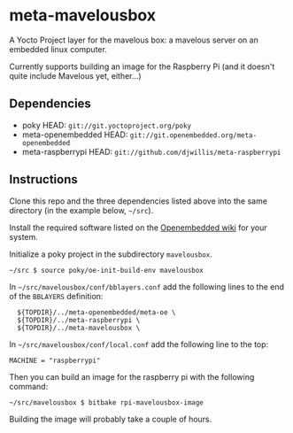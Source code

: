 meta-mavelousbox
================

A Yocto Project layer for the mavelous box: a mavelous server on an embedded linux computer.

Currently supports building an image for the Raspberry Pi (and it doesn't quite include Mavelous yet, either...)

## Dependencies

* poky HEAD: `git://git.yoctoproject.org/poky`
* meta-openembedded HEAD: `git://git.openembedded.org/meta-openembedded`
* meta-raspberrypi HEAD: `git://github.com/djwillis/meta-raspberrypi`


## Instructions

Clone this repo and the three dependencies listed above into the same directory (in the example below, `~/src`).

Install the required software listed on the [Openembedded wiki](http://www.openembedded.org/wiki/Getting_started)
for your system.

Initialize a poky project in the subdirectory `mavelousbox`. 

```
~/src $ source poky/oe-init-build-env mavelousbox
```

In `~/src/mavelousbox/conf/bblayers.conf` add the following lines to the end of the `BBLAYERS` definition:

```
  ${TOPDIR}/../meta-openembedded/meta-oe \
  ${TOPDIR}/../meta-raspberrypi \
  ${TOPDIR}/../meta-mavelousbox \
```

In `~/src/mavelousbox/conf/local.conf` add the following line to the top:

```
MACHINE = "raspberrypi"
```

Then you can build an image for the raspberry pi with the following command:

```
~/src/mavelousbox $ bitbake rpi-mavelousbox-image
```

Building the image will probably take a couple of hours.
